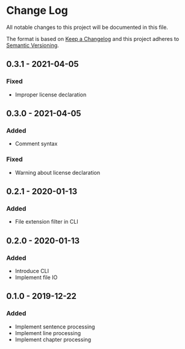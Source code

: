 # Change Log
All notable changes to this project will be documented in this file.

The format is based on [Keep a Changelog](http://keepachangelog.com/)
and this project adheres to [Semantic Versioning](http://semver.org/).

## 0.3.1 - 2021-04-05

### Fixed

* Improper license declaration

## 0.3.0 - 2021-04-05

### Added

* Comment syntax

### Fixed

* Warning about license declaration

## 0.2.1 - 2020-01-13
### Added
* File extension filter in CLI

## 0.2.0 - 2020-01-13
### Added
* Introduce CLI
* Implement file IO

## 0.1.0 - 2019-12-22
### Added

* Implement sentence processing
* Implement line processing
* Implement chapter processing